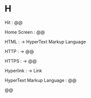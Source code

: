 # H

Hit
: @@

Home Screen
: @@

HTML
: → HyperText Markup Language

HTTP
: → @@

HTTPS
: → @@

Hyperlink
: → Link

HyperText Markup Language
: @@

@@